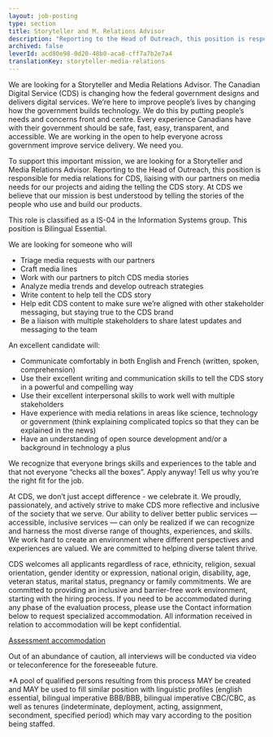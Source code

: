 ```yaml
---
layout: job-posting
type: section
title: Storyteller and M. Relations Advisor
description: "Reporting to the Head of Outreach, this position is responsible for media relations for CDS, liaising with our partners on media needs for our projects and aiding the telling the CDS story. At CDS we believe that our mission is best understood by telling the stories of the people who use and build our products."
archived: false
leverId: acd80e98-0d20-48b0-aca8-cff7a7b2e7a4
translationKey: storyteller-media-relations
---
```

We are looking for a Storyteller and Media Relations Advisor. The Canadian Digital Service (CDS) is changing how the federal government designs and delivers digital services. We’re here to improve people’s lives by changing how the government builds technology. We do this by putting people’s needs and concerns front and centre. Every experience Canadians have with their government should be safe, fast, easy, transparent, and accessible. We are working in the open to help everyone across government improve service delivery. We need you.

To support this important mission, we are looking for a Storyteller and Media Relations Advisor. Reporting to the Head of Outreach, this position is responsible for media relations for CDS, liaising with our partners on media needs for our projects and aiding the telling the CDS story. At CDS we believe that our mission is best understood by telling the stories of the people who use and build our products. 

This role is classified as a IS-04 in the Information Systems group. This position is Bilingual Essential.

We are looking for someone who will

* Triage media requests with our partners
* Craft media lines
* Work with our partners to pitch CDS media stories 
* Analyze media trends and develop outreach strategies
* Write content to help tell the CDS story
* Help edit CDS content to make sure we’re aligned with other stakeholder messaging, but staying true to the CDS brand
* Be a liaison with multiple stakeholders to share latest updates and messaging to the team

An excellent candidate will: 

* Communicate comfortably in both English and French (written, spoken, comprehension) 
* Use their excellent writing and communication skills to tell the CDS story in a powerful and compelling way
* Use their excellent interpersonal skills to work well with multiple stakeholders
* Have experience with media relations in areas like science, technology or government (think explaining complicated topics so that they can be explained in the news)
* Have an understanding of open source development and/or a background in technology a plus

We recognize that everyone brings skills and experiences to the table and that not everyone “checks all the boxes”. Apply anyway! Tell us why you’re the right fit for the job.

At CDS, we don’t just accept difference - we celebrate it. We proudly, passionately, and actively strive to make CDS more reflective and inclusive of the society that we serve. Our ability to deliver better public services — accessible, inclusive services — can only be realized if we can recognize and harness the most diverse range of thoughts, experiences, and skills. We work hard to create an environment where different perspectives and experiences are valued. We are committed to helping diverse talent thrive.

CDS welcomes all applicants regardless of race, ethnicity, religion, sexual orientation, gender identity or expression, national origin, disability, age, veteran status, marital status, pregnancy or family commitments. We are committed to providing an inclusive and barrier-free work environment, starting with the hiring process. If you need to be accommodated during any phase of the evaluation process, please use the Contact information below to request specialized accommodation. All information received in relation to accommodation will be kept confidential.

[Assessment accommodation](https://www.canada.ca/en/public-service-commission/services/assessment-accommodation-page.html)

Out of an abundance of caution, all interviews will be conducted via video or teleconference for the foreseeable future.

*A pool of qualified persons resulting from this process MAY be created and MAY be used to fill similar position with linguistic profiles (english essential, bilingual imperative BBB/BBB, bilingual imperative CBC/CBC, as well as tenures (indeterminate, deployment, acting, assignment, secondment, specified period) which may vary according to the position being staffed.